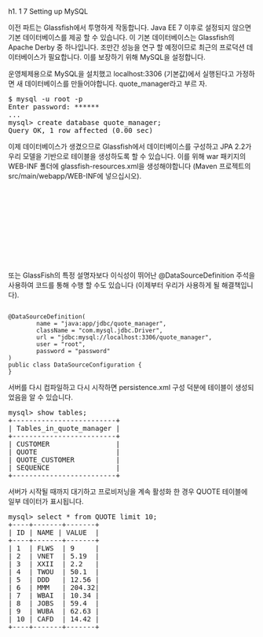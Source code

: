 h1. 1 7 Setting up MySQL

이전 파트는 Glassfish에서 투명하게 작동합니다. Java EE 7 이후로 설정되지 않으면 기본 데이터베이스를 제공 할 수 있습니다. 이 기본 데이터베이스는 Glassfish의 Apache Derby 중 하나입니다. 조만간 성능을 연구 할 예정이므로 최근의 프로덕션 데이터베이스가 필요합니다. 이를 보장하기 위해 MySQL을 설정합니다.

운영체제용으로 MySQL을 설치했고 localhost:3306 (기본값)에서 실행된다고 가정하면 새 데이터베이스를 만들어야합니다. quote_manager라고 부르 자.

<pre>
$ mysql -u root -p
Enter password: ******
...
mysql> create database quote_manager;
Query OK, 1 row affected (0.00 sec)
</pre>

이제 데이터베이스가 생겼으므로 Glassfish에서 데이터베이스를 구성하고 JPA 2.2가 우리 모델을 기반으로 테이블을 생성하도록 할 수 있습니다. 이를 위해 war 패키지의 WEB-INF 폴더에 glassfish-resources.xml을 생성해야합니다 (Maven 프로젝트의 src/main/webapp/WEB-INF에 넣으십시오).

<pre><code class="xml">
<?xml version="1.0" encoding="UTF-8"?>
<!DOCTYPE resources PUBLIC "-//GlassFish.org//DTD GlassFish Application Server 3.1 Resource Definitions//EN"
    "http://glassfish.org/dtds/glassfish-resources_1_5.dtd">
<resources>
  <jdbc-connection-pool allow-non-component-callers="false"
                        associate-with-thread="false"
                        connection-creation-retry-attempts="0"
                        connection-creation-retry-interval-in-seconds="10"
                        connection-leak-reclaim="false"
                        connection-leak-timeout-in-seconds="0"
                        connection-validation-method="auto-commit"
                        datasource-classname="com.mysql.jdbc.jdbc2.optional.MysqlDataSource"
                        fail-all-connections="false"
                        idle-timeout-in-seconds="300"
                        is-connection-validation-required="false"
                        is-isolation-level-guaranteed="true"
                        lazy-connection-association="false"
                        lazy-connection-enlistment="false"
                        match-connections="false"
                        max-connection-usage-count="0"
                        max-pool-size="10"
                        max-wait-time-in-millis="120000"
                        name="MySQLConnectinoPool"
                        non-transactional-connections="false"
                        pool-resize-quantity="2"
                        res-type="javax.sql.DataSource"
                        statement-timeout-in-seconds="-1"
                        steady-pool-size="8"
                        validate-atmost-once-period-in-seconds="0"
                        validation-table-name="DUAL" wrap-jdbc-objects="false">
    <property name="URL" value="jdbc:mysql://localhost:3306/quote_manager"/>
    <property name="User" value="root"/>
    <property name="Password" value="password"/>
  </jdbc-connection-pool>
  <jdbc-resource jndi-name="java:app/jdbc/quote_manager" pool-name="MySQLConnectinoPool" enabled="true"/>
</resources>
</code></pre>

또는 GlassFish의 특정 설명자보다 이식성이 뛰어난 @DataSourceDefinition 주석을 사용하여 코드를 통해 수행 할 수도 있습니다 (이제부터 우리가 사용하게 될 해결책입니다).

<pre><code class="java">
@DataSourceDefinition(
        name = "java:app/jdbc/quote_manager",
        className = "com.mysql.jdbc.Driver",
        url = "jdbc:mysql://localhost:3306/quote_manager",
        user = "root",
        password = "password"
)
public class DataSourceConfiguration {
}
</code></pre>

서버를 다시 컴파일하고 다시 시작하면 persistence.xml 구성 덕분에 테이블이 생성되었음을 알 수 있습니다.

<pre>
mysql> show tables;
+-------------------------+
| Tables_in_quote_manager |
+-------------------------+
| CUSTOMER                |
| QUOTE                   |
| QUOTE_CUSTOMER          |
| SEQUENCE                |
+-------------------------+
</pre>

서버가 시작될 때까지 대기하고 프로비저닝을 계속 활성화 한 경우 QUOTE 테이블에 일부 데이터가 표시됩니다.

<pre>
mysql> select * from QUOTE limit 10;
+----+-------+-------+
| ID | NAME | VALUE  |
+----+-------+-------+
| 1  | FLWS  | 9     |
| 2  | VNET  | 5.19  |
| 3  | XXII  | 2.2   |
| 4  | TWOU  | 50.1  |
| 5  | DDD   | 12.56 |
| 6  | MMM   | 204.32|
| 7  | WBAI  | 10.34 |
| 8  | JOBS  | 59.4  |
| 9  | WUBA  | 62.63 |
| 10 | CAFD  | 14.42 |
+----+-------+-------+
</pre>